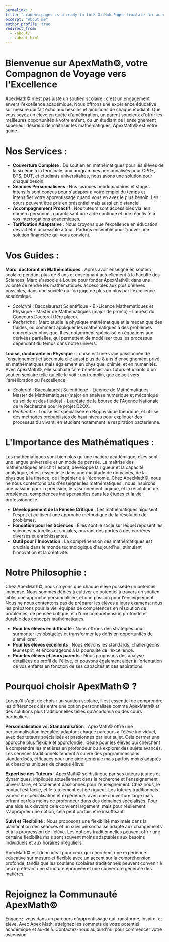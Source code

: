 ```yaml
---
permalink: /
title: "academicpages is a ready-to-fork GitHub Pages template for academic personal websites"
excerpt: "About me"
author_profile: true
redirect_from: 
  - /about/
  - /about.html
---
```


Bienvenue sur ApexMath©, votre Compagnon de Voyage vers l'Excellence
=====

ApexMath© n'est pas juste un soutien scolaire ; c'est un engagement envers l'excellence académique. Nous offrons une expérience éducative sur mesure qui fait écho aux besoins et ambitions de chaque étudiant. Que vous soyez un élève en quête d'amélioration, un parent soucieux d'offrir les meilleures opportunités à votre enfant, ou un étudiant de l'enseignement supérieur désireux de maîtriser les mathématiques, ApexMath© est votre guide.

Nos Services :
====

- <b>Couverture Complète</b> : Du soutien en mathématiques pour les élèves de la sixième à la terminale, aux programmes personnalisés pour CPGE, BTS, DUT, et étudiants universitaires, nous avons une solution pour chaque besoin.
- <b>Séances Personnalisées</b> : Nos séances hebdomadaires et stages intensifs sont conçus pour s'adapter à votre emploi du temps et intensifier votre apprentissage quand vous en avez le plus besoin. Les cours peuvent être pris en présentiel mais aussi en distanciel.
- <b>Accompagnement Proactif</b> : Nos tuteurs sont accessibles via leur numéro personnel, garantissant une aide continue et une réactivité à vos interrogations académiques.
- <b>Tarification Adaptative</b> : Nous croyons que l'excellence en éducation devrait être accessible à tous. Parlons ensemble pour trouver une solution financière qui vous convient.


Vos Guides : 
===

<b>Marc, doctorant en Mathématiques</b> :
Après avoir enseigné en soutien scolaire pendant plus de 8 ans et enseignant actuellement à la Faculté des Sciences, Marc s'associe à Louise pour fonder ApexMath©, dans une volonté de rendre les mathématiques accessibles aux plus d'élèves possibles, dans une société où l'on juge de plus en plus par l'excellence académique. <br>
- <i>Scolarité</i> : Baccalauréat Scientifique - Bi-Licence Mathématiques et Physique - Master de Mathématiques (major de promo) - Lauréat du Concours Doctoral (1ère place).<br>
- <i>Recherche</i> : Marc étudie la physique mathématique et la mécanique des fluides, ou comment appliquer les mathématiques à des problèmes concrets en physique. Il est notamment spécialisé en équations aux dérivées partielles, qui permettent de modéliser tous les processus dépendant du temps dans notre univers.


<b>Louise, doctorante en Physique</b> :
Louise est une vraie passionnée de l'enseignement et accumule elle aussi plus de 8 ans d'enseignement privé, en mathématiques mais également en physique, chimie, et en humanités. Avec ApexMath©, elle souhaite faire bénéficier aux futurs étudiants d'un soutien scolaire telle qu'elle le voit : un tremplin, que ce soit vers l'amélioration ou l'excellence. <br>
- <i>Scolarité</i> : Baccalauréat Scientifique - Licence de Mathématiques - Master de Mathématiques (major en analyse numérique et mécanique du solide et des fluides) - Lauréate de la bourse de l'Agence Nationale de la Recherche pour le projet D2OX. <br>
- <i>Recherche</i> : Louise est spécialisée en Biophysique théorique, et utilise des méthodes probabilistes de haut niveau pour expliquer des processus du vivant, en étudiant notamment la respiration bacterienne. 


L'Importance des Mathématiques :
===

Les mathématiques sont bien plus qu'une matière académique; elles sont une langue universelle et un mode de pensée. La maîtrise des mathématiques enrichit l'esprit, développe la rigueur et la capacité analytique, et est essentielle dans une multitude de domaines, de la physique à la finance, de l'ingénierie à l'économie. Chez ApexMath©, nous ne nous contentons pas d'enseigner les mathématiques ; nous inspirons une passion pour la précision, le raisonnement logique, et la résolution de problèmes, compétences indispensables dans les études et la vie professionnelle.

- <b>Développement de la Pensée Critique</b> : Les mathématiques aiguisent l'esprit et cultivent une approche méthodique de la résolution de problèmes.
- <b>Fondation pour les Sciences</b> : Elles sont le socle sur lequel reposent les sciences naturelles et sociales, ouvrant des portes à des carrières diverses et enrichissantes.
- <b>Outil pour l'Innovation</b> : La compréhension des mathématiques est cruciale dans le monde technologique d'aujourd'hui, stimulant l'innovation et la créativité.

Notre Philosophie :
===

Chez ApexMath©, nous croyons que chaque élève possède un potentiel immense. Nous sommes dédiés à cultiver ce potentiel à travers un soutien ciblé, une approche personnalisée, et une passion pour l'enseignement. Nous ne nous contentons pas de préparer les élèves à leurs examens; nous les préparons pour la vie, équipés de compétences en résolution de problèmes, de pensée critique, et d'une compréhension profonde et durable des concepts mathématiques.

- <b> Pour les élèves en difficulté</b> : Nous offrons des stratégies pour surmonter les obstacles et transformer les défis en opportunités de s'améliorer.
- <b> Pour les élèves excellents</b> : Nous élevons les standards, challengeons leur esprit, et encourageons à la poursuite de l'excellence.
- <b> Pour les élèves et leurs parents</b> : Nous proposons des analyse détaillées du profil de l'élève, et pouvons également aider à l'orientation de vos enfants en fonction de ses capacités et des aspirations.

Pourquoi choisir ApexMath© ?
===
Lorsqu'il s'agit de choisir un soutien scolaire, il est essentiel de comprendre les différences clés entre une option personnalisée comme ApexMath© et des solutions plus traditionnelles telles qu'Acadomia ou des cours particuliers.

<b>Personnalisation vs. Standardisation</b> :
ApexMath© offre une personnalisation inégalée, adaptant chaque parcours à l'élève individuel, avec des tuteurs spécialisés et passionnés par leur sujet. Cela permet une approche plus flexible et approfondie, idéale pour les élèves qui cherchent à comprendre les matières en profondeur ou à explorer des sujets avancés. Les services traditionnels tendent à suivre des programmes plus standardisés, efficaces pour une aide générale mais parfois moins adaptés aux besoins uniques de chaque élève.

<b>Expertise des Tuteurs</b> :
ApexMath© se distingue par ses tuteurs jeunes et dynamiques, impliqués actuellement dans la recherche et l'enseignement universitaire, et totalement passionnés pour l'enseignement. Chez nous, le contact est facile, et le tutoiement est de rigueur.
Les tuteurs traditionnels varient en spécialisation et expérience, avec une couverture large mais offrant parfois moins de profondeur dans des domaines spécialisés. Pour une aide aux devoirs cela convient largement, mais pour réellement s'approprier une notion, cela peut parfois être insuffisant.

<b>Suivi et Flexibilité</b> :
Nous proposons une flexibilité maximale dans la planification des séances et un suivi personnalisé adapté aux changements et à la progression de l'élève. Les options traditionnelles peuvent offrir une certaine flexibilité mais sont souvent moins adaptables aux besoins individuels et aux horaires irréguliers.

ApexMath© est donc idéal pour ceux qui cherchent une expérience éducative sur mesure et flexible avec un accent sur la compréhension profonde, tandis que les soutiens scolaires traditionnels peuvent convenir à ceux préférant une structure éprouvée et une couverture générale des matières.

Rejoignez la Communauté ApexMath©
===

Engagez-vous dans un parcours d'apprentissage qui transforme, inspire, et élève. Avec Apex Math, atteignez les sommets de votre potentiel académique et au-delà. Contactez-nous aujourd'hui pour commencer votre ascension.

